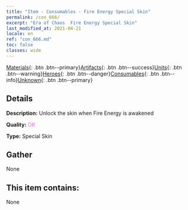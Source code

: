 ```yaml
---
title: "Item - Consumables - Fire Energy Special Skin"
permalink: /con_666/
excerpt: "Era of Chaos  Fire Energy Special Skin"
last_modified_at: 2021-04-21
locale: en
ref: "con_666.md"
toc: false
classes: wide
---
```

 [Materials](/Items/){: .btn .btn--primary}[Artifacts](/Items/Artifacts/){: .btn .btn--success}[Units](/Items/Units/){: .btn .btn--warning}[Heroes](/Items/Heroes/){: .btn .btn--danger}[Consumables](/Items/Consumables/){: .btn .btn--info}[Unknown](/Items/Unknown/){: .btn .btn--primary}

## Details
 **Description:** Unlock the skin when Fire Energy is awakened

 **Quality:** <span style="color: #DA70D6">OK</span>

 **Type:** Special Skin

## Gather

  None

## This item contains:

  None


